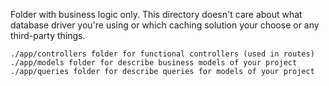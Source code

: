 Folder with business logic only. This directory doesn't care about what database driver you're using or which caching solution your choose or any third-party things.

    ./app/controllers folder for functional controllers (used in routes)
    ./app/models folder for describe business models of your project
    ./app/queries folder for describe queries for models of your project
